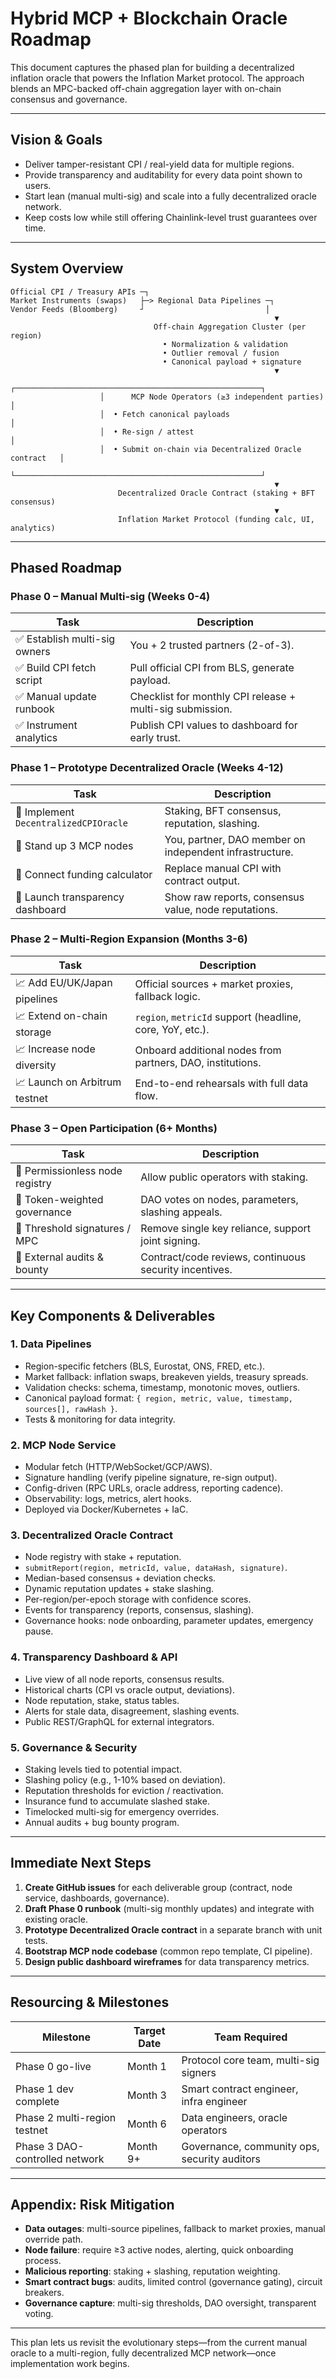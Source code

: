 # Hybrid MCP + Blockchain Oracle Roadmap

This document captures the phased plan for building a decentralized inflation oracle that powers the Inflation Market protocol. The approach blends an MPC-backed off-chain aggregation layer with on-chain consensus and governance.

---

## Vision & Goals

- Deliver tamper-resistant CPI / real-yield data for multiple regions.
- Provide transparency and auditability for every data point shown to users.
- Start lean (manual multi-sig) and scale into a fully decentralized oracle network.
- Keep costs low while still offering Chainlink-level trust guarantees over time.

---

## System Overview

```
Official CPI / Treasury APIs ─┐
Market Instruments (swaps)   ├─> Regional Data Pipelines ─┐
Vendor Feeds (Bloomberg)     ┘                           │
                                                           ▼
                                Off-chain Aggregation Cluster (per region)
                                  • Normalization & validation
                                  • Outlier removal / fusion
                                  • Canonical payload + signature
                                                           ▼
                    ┌───────────────────────────────────────────────────────┐
                    │      MCP Node Operators (≥3 independent parties)      │
                    │  • Fetch canonical payloads                           │
                    │  • Re-sign / attest                                    │
                    │  • Submit on-chain via Decentralized Oracle contract   │
                    └───────────────────────────────────────────────────────┘
                                                           ▼
                        Decentralized Oracle Contract (staking + BFT consensus)
                                                           ▼
                        Inflation Market Protocol (funding calc, UI, analytics)
```

---

## Phased Roadmap

### Phase 0 – Manual Multi-sig (Weeks 0-4)
| Task | Description |
|------|-------------|
| ✅ Establish multi-sig owners | You + 2 trusted partners (2-of-3). |
| ✅ Build CPI fetch script | Pull official CPI from BLS, generate payload. |
| ✅ Manual update runbook | Checklist for monthly CPI release + multi-sig submission. |
| ✅ Instrument analytics | Publish CPI values to dashboard for early trust. |

### Phase 1 – Prototype Decentralized Oracle (Weeks 4-12)
| Task | Description |
|------|-------------|
| 🔄 Implement `DecentralizedCPIOracle` | Staking, BFT consensus, reputation, slashing. |
| 🔄 Stand up 3 MCP nodes | You, partner, DAO member on independent infrastructure. |
| 🔄 Connect funding calculator | Replace manual CPI with contract output. |
| 🔄 Launch transparency dashboard | Show raw reports, consensus value, node reputations. |

### Phase 2 – Multi-Region Expansion (Months 3-6)
| Task | Description |
|------|-------------|
| 📈 Add EU/UK/Japan pipelines | Official sources + market proxies, fallback logic. |
| 📈 Extend on-chain storage | `region`, `metricId` support (headline, core, YoY, etc.). |
| 📈 Increase node diversity | Onboard additional nodes from partners, DAO, institutions. |
| 📈 Launch on Arbitrum testnet | End-to-end rehearsals with full data flow. |

### Phase 3 – Open Participation (6+ Months)
| Task | Description |
|------|-------------|
| 🧭 Permissionless node registry | Allow public operators with staking. |
| 🧭 Token-weighted governance | DAO votes on nodes, parameters, slashing appeals. |
| 🧭 Threshold signatures / MPC | Remove single key reliance, support joint signing. |
| 🧭 External audits & bounty | Contract/code reviews, continuous security incentives. |

---

## Key Components & Deliverables

### 1. Data Pipelines
- Region-specific fetchers (BLS, Eurostat, ONS, FRED, etc.).
- Market fallback: inflation swaps, breakeven yields, treasury spreads.
- Validation checks: schema, timestamp, monotonic moves, outliers.
- Canonical payload format: `{ region, metric, value, timestamp, sources[], rawHash }`.
- Tests & monitoring for data integrity.

### 2. MCP Node Service
- Modular fetch (HTTP/WebSocket/GCP/AWS).
- Signature handling (verify pipeline signature, re-sign output).
- Config-driven (RPC URLs, oracle address, reporting cadence).
- Observability: logs, metrics, alert hooks.
- Deployed via Docker/Kubernetes + IaC.

### 3. Decentralized Oracle Contract
- Node registry with stake + reputation.
- `submitReport(region, metricId, value, dataHash, signature)`.
- Median-based consensus + deviation checks.
- Dynamic reputation updates + stake slashing.
- Per-region/per-epoch storage with confidence scores.
- Events for transparency (reports, consensus, slashing).
- Governance hooks: node onboarding, parameter updates, emergency pause.

### 4. Transparency Dashboard & API
- Live view of all node reports, consensus results.
- Historical charts (CPI vs oracle output, deviations).
- Node reputation, stake, status tables.
- Alerts for stale data, disagreement, slashing events.
- Public REST/GraphQL for external integrators.

### 5. Governance & Security
- Staking levels tied to potential impact.
- Slashing policy (e.g., 1-10% based on deviation).
- Reputation thresholds for eviction / reactivation.
- Insurance fund to accumulate slashed stake.
- Timelocked multi-sig for emergency overrides.
- Annual audits + bug bounty program.

---

## Immediate Next Steps

1. **Create GitHub issues** for each deliverable group (contract, node service, dashboards, governance).  
2. **Draft Phase 0 runbook** (multi-sig monthly updates) and integrate with existing oracle.  
3. **Prototype Decentralized Oracle contract** in a separate branch with unit tests.  
4. **Bootstrap MCP node codebase** (common repo template, CI pipeline).  
5. **Design public dashboard wireframes** for data transparency metrics.  

---

## Resourcing & Milestones

| Milestone | Target Date | Team Required |
|-----------|-------------|---------------|
| Phase 0 go-live | Month 1 | Protocol core team, multi-sig signers |
| Phase 1 dev complete | Month 3 | Smart contract engineer, infra engineer |
| Phase 2 multi-region testnet | Month 6 | Data engineers, oracle operators |
| Phase 3 DAO-controlled network | Month 9+ | Governance, community ops, security auditors |

---

## Appendix: Risk Mitigation

- **Data outages**: multi-source pipelines, fallback to market proxies, manual override path.  
- **Node failure**: require ≥3 active nodes, alerting, quick onboarding process.  
- **Malicious reporting**: staking + slashing, reputation weighting.  
- **Smart contract bugs**: audits, limited control (governance gating), circuit breakers.  
- **Governance capture**: multi-sig thresholds, DAO oversight, transparent voting.  

---

This plan lets us revisit the evolutionary steps—from the current manual oracle to a multi-region, fully decentralized MCP network—once implementation work begins.
